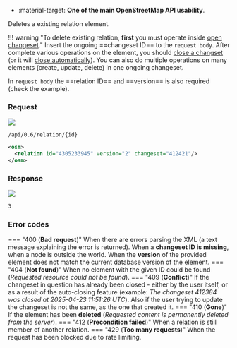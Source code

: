<div class="grid cards" markdown>

- :material-target: **One of the main OpenStreetMap API usability**.

</div>

Deletes a existing relation element.

!!! warning "To delete existing relation, **first** you must operate inside [open changeset](open_changeset.md)."
    Insert the ongoing ==changeset ID== to the `request body`. After complete various operations on the element, you should [close a changset](close_changeset.md) (or it will [close automatically](../general_informations/changesets.md#changesets-attributes)). You can also do multiple operations on many elements (create, update, delete) in one ongoing changeset.

In `request body` the ==relation ID== and ==version== is also required (check the example).

### Request

![](https://img.shields.io/badge/DELETE-red)

```
/api/0.6/relation/{id}
```

``` xml title="deleteRelationBody_example.xml" linenums="1" hl_lines="2"
<osm>
  <relation id="4305233945" version="2" changeset="412421"/>
</osm>
```

### Response

![](https://img.shields.io/badge/Response-200%20OK-brightgreen)

``` xml title="succesDeleteRelation_example.xml" linenums="1"
3
```

### Error codes

=== "400 (**Bad request**)"
    When there are errors parsing the XML (a text message explaining the error is returned). When a **changeset ID is missing**, when a node is outside the world. When the **version** of the provided element does not match the current database version of the element.
=== "404 (**Not found**)"
    When no element with the given ID could be found (*Requested resource could not be found*).
=== "409 (**Conflict**)"
    If the changeset in question has already been closed - either by the user itself, or as a result of the auto-closing feature (example: *The changeset 412384 was closed at 2025-04-23 11:51:26 UTC*). Also if the user trying to update the changeset is not the same, as the one that created it.
=== "410 (**Gone**)"
    If the element has been **deleted** (*Requested content is permanently deleted from the server*).
=== "412 (**Precondition failed**)"
    When a relation is still member of another relation.
=== "429 (**Too many requests**)"
    When the request has been blocked due to rate limiting.